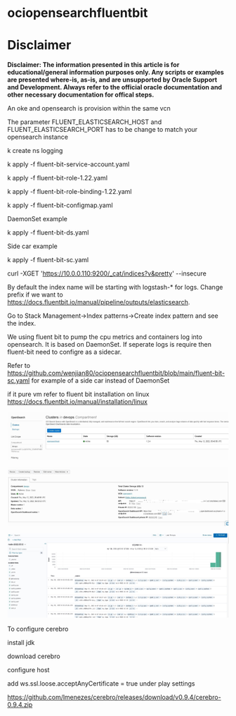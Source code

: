 # ociopensearchfluentbit

# Disclaimer
**Disclaimer: The information presented in this article is for educational/general information purposes only. Any scripts or examples are presented where-is, as-is, and are unsupported by Oracle Support and Development. Always refer to the official oracle documentation and other necessary documentation for offical steps.**

An oke and opensearch is provision within the same vcn


The parameter FLUENT_ELASTICSEARCH_HOST and FLUENT_ELASTICSEARCH_PORT has to be change to match your opensearch instance


k create ns logging

k apply -f fluent-bit-service-account.yaml

k apply -f fluent-bit-role-1.22.yaml

k apply -f fluent-bit-role-binding-1.22.yaml

k apply -f fluent-bit-configmap.yaml

DaemonSet example

k apply -f fluent-bit-ds.yaml

Side car example

k apply -f fluent-bit-sc.yaml

curl -XGET 'https://10.0.0.110:9200/_cat/indices?v&pretty' --insecure

By default the index name will be starting with logstash-* for logs. Change prefix if we want to https://docs.fluentbit.io/manual/pipeline/outputs/elasticsearch.

Go to Stack Management->Index patterns->Create index pattern and see the index.

We using fluent bit to pump the cpu metrics and containers log into opensearch. It is based on DaemonSet. If seperate logs is require then  fluent-bit need to configre as a sidecar.

Refer to https://github.com/wenjian80/ociopensearchfluentbit/blob/main/fluent-bit-sc.yaml for example of a side car instead of DaemonSet

if it pure vm refer to fluent bit installation on linux https://docs.fluentbit.io/manual/installation/linux

![enter image description here](https://github.com/wenjian80/ociopensearchfluentbit/blob/main/opnesearch1.JPG)

![enter image description here](https://github.com/wenjian80/ociopensearchfluentbit/blob/main/opensearch2.JPG)

![enter image description here](https://github.com/wenjian80/ociopensearchfluentbit/blob/main/opensearchui.JPG)

To configure cerebro

install jdk

download cerebro

configure host

add ws.ssl.loose.acceptAnyCertificate = true under play settings

https://github.com/lmenezes/cerebro/releases/download/v0.9.4/cerebro-0.9.4.zip
